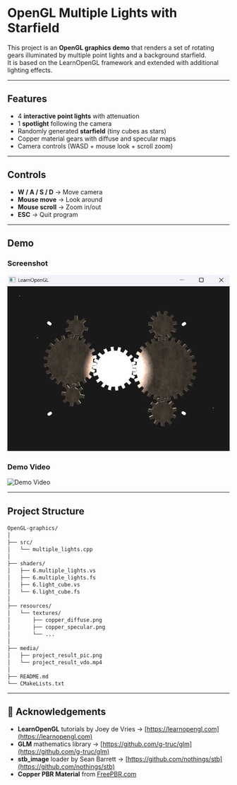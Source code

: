 # OpenGL Multiple Lights with Starfield

This project is an **OpenGL graphics demo** that renders a set of rotating gears illuminated by multiple point lights and a background starfield.  
It is based on the LearnOpenGL framework and extended with additional lighting effects.

---

## Features
- 4 **interactive point lights** with attenuation
- 1 **spotlight** following the camera
- Randomly generated **starfield** (tiny cubes as stars)
- Copper material gears with diffuse and specular maps
- Camera controls (WASD + mouse look + scroll zoom)

---

## Controls
- **W / A / S / D** → Move camera  
- **Mouse move** → Look around  
- **Mouse scroll** → Zoom in/out  
- **ESC** → Quit program  

---

## Demo

### Screenshot
![Screenshot](media/project_result_pic.png)

### Demo Video
![Demo Video](https://drive.google.com/file/d/1uMenNWI0WJHK3FqsGX-Ft1OV9rMsg8jE/view?usp=drive_link)

---

## Project Structure
```
OpenGL-graphics/
│
├── src/
│   └── multiple_lights.cpp
│
├── shaders/
│   ├── 6.multiple_lights.vs
│   ├── 6.multiple_lights.fs
│   ├── 6.light_cube.vs
│   └── 6.light_cube.fs
│
├── resources/
│   └── textures/
│       ├── copper_diffuse.png
│       ├── copper_specular.png
│       └── ...
│
├── media/
│   ├── project_result_pic.png
│   └── project_result_vdo.mp4
│
├── README.md
└── CMakeLists.txt 
```

---

## 🙏 Acknowledgements
- **LearnOpenGL** tutorials by Joey de Vries → [https://learnopengl.com](https://learnopengl.com)  
- **GLM** mathematics library → [https://github.com/g-truc/glm](https://github.com/g-truc/glm)  
- **stb_image** loader by Sean Barrett → [https://github.com/nothings/stb](https://github.com/nothings/stb)  
- **Copper PBR Material** from [FreePBR.com](https://freepbr.com/product/oxidized-copper-pbr-material/)
